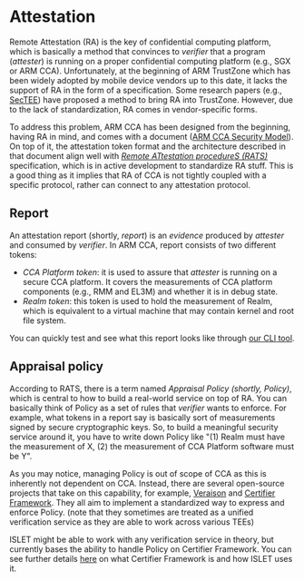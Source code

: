 # Attestation

Remote Attestation (RA) is the key of confidential computing platform, which is basically a method that convinces to *verifier* that a program (*attester*) is running on a proper confidential computing platform (e.g., SGX or ARM CCA).
Unfortunately, at the beginning of ARM TrustZone which has been widely adopted by mobile device vendors up to this date, it lacks the support of RA in the form of a specification. Some research papers (e.g., [SecTEE](https://dl.acm.org/doi/10.1145/3319535.3363205)) have proposed a method to bring RA into TrustZone. However, due to the lack of standardization, RA comes in vendor-specific forms.

To address this problem, ARM CCA has been designed from the beginning, having RA in mind, and comes with a  document ([ARM CCA Security Model](https://developer.arm.com/documentation/DEN0096/latest)). On top of it, the attestation token format and the architecture described in that document align well with *[Remote ATtestation procedureS (RATS)](https://datatracker.ietf.org/wg/rats/about/)* specification, which is in active development to standardize RA stuff. This is a good thing as it implies that RA of CCA is not tightly coupled with a specific protocol, rather can connect to any attestation protocol.

## Report

An attestation report (shortly, *report*) is an *evidence* produced by *attester* and consumed by *verifier*. In ARM CCA, report consists of two different tokens:

- *CCA Platform token*: it is used to assure that *attester* is running on a secure CCA platform. It covers the measurements of CCA platform components (e.g., RMM and EL3M) and whether it is in debug state.
- *Realm token*: this token is used to hold the measurement of Realm, which is equivalent to a virtual machine that may contain kernel and root file system.

You can quickly test and see what this report looks like through [our CLI tool](https://samsung.github.io/islet/components/cli.html).

## Appraisal policy

According to RATS, there is a term named *Appraisal Policy (shortly, Policy)*, which is central to how to build a real-world service on top of RA. You can basically think of Policy as a set of rules that *verifier* wants to enforce.
For example, what tokens in a report say is basically sort of measurements signed by secure cryptographic keys. So, to build a meaningful security service around it, you have to write down Policy like "(1) Realm must have the measurement of X, (2) the measurement of CCA Platform software must be Y".

As you may notice, managing Policy is out of scope of CCA as this is inherently not dependent on CCA. Instead, there are several open-source projects that take on this capability, for example, [Veraison](https://github.com/veraison/) and [Certifier Framework](https://github.com/vmware-research/certifier-framework-for-confidential-computing/). They all aim to implement a standardized way to express and enforce Policy. (note that they sometimes are treated as a unified verification service as they are able to work across various TEEs)

ISLET might be able to work with any verification service in theory, but currently bases the ability to handle Policy on Certifier Framework.
You can see further details [here](./certifier.md) on what Certifier Framework is and how ISLET uses it.
